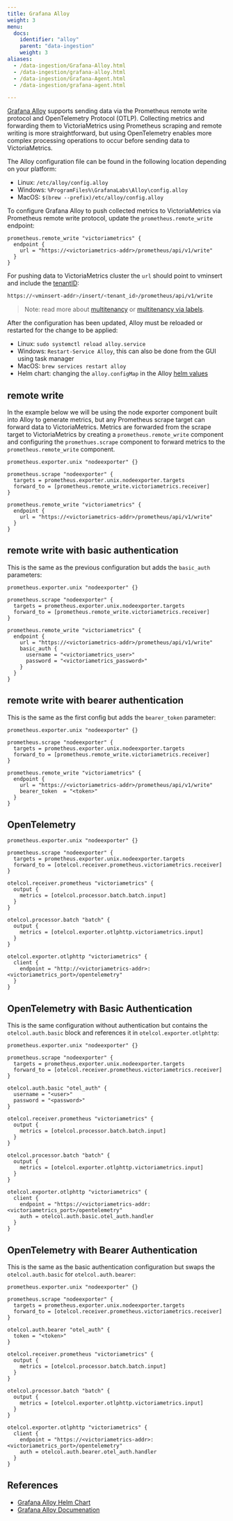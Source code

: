 ```yaml
---
title: Grafana Alloy
weight: 3
menu:
  docs:
    identifier: "alloy"
    parent: "data-ingestion"
    weight: 3
aliases:
  - /data-ingestion/Grafana-Alloy.html
  - /data-ingestion/grafana-alloy.html
  - /data-ingestion/Grafana-Agent.html
  - /data-ingestion/grafana-agent.html

---
```


[Grafana Alloy](https://grafana.com/docs/alloy/latest/) supports sending data via the Prometheus remote write protocol and OpenTelemetry Protocol (OTLP).
Collecting metrics and forwarding them to VictoriaMetrics using Prometheus scraping and remote writing is more straightforward, but using OpenTelemetry enables more complex processing operations to occur before sending data to VictoriaMetrics.

The Alloy configuration file can be found in the following location depending on your platform:
- Linux: `/etc/alloy/config.alloy`
- Windows: `%ProgramFiles%\GrafanaLabs\Alloy\config.alloy`
- MacOS: `$(brew --prefix)/etc/alloy/config.alloy`

To configure Grafana Alloy to push collected metrics to VictoriaMetrics via Prometheus remote write protocol,
update the `prometheus.remote_write` endpoint:
```Alloy
prometheus.remote_write "victoriametrics" {
  endpoint {
    url = "https://<victoriametrics-addr>/prometheus/api/v1/write"
  }
}
```

For pushing data to VictoriaMetrics cluster the `url` should point to vminsert and include 
the [tenantID](https://docs.victoriametrics.com/cluster-victoriametrics/#url-format):
```sh
https://<vminsert-addr>/insert/<tenant_id>/prometheus/api/v1/write
```

> Note: read more about [multitenancy](https://docs.victoriametrics.com/cluster-victoriametrics/#multitenancy)
> or [multitenancy via labels](https://docs.victoriametrics.com/cluster-victoriametrics/#multitenancy-via-labels).

After the configuration has been updated, Alloy must be reloaded or restarted for the change to be applied:
- Linux: `sudo systemctl reload alloy.service`
- Windows: `Restart-Service Alloy`, this can also be done from the GUI using task manager
- MacOS: `brew services restart alloy`
- Helm chart: changing the `alloy.configMap` in the Alloy [helm values](https://raw.githubusercontent.com/grafana/alloy/main/operations/helm/charts/alloy/values.yaml)

## remote write

In the example below we will be using the node exporter component built into Alloy to generate metrics,
but any Prometheus scrape target can forward data to VictoriaMetrics.
Metrics are forwarded from the scrape target to VictoriaMetrics by creating a `prometheus.remote_write` component
and configuring the `promethues.scrape` component to forward metrics to the `prometheus.remote_write` component.

```Alloy
prometheus.exporter.unix "nodeexporter" {}

prometheus.scrape "nodeexporter" {
  targets = prometheus.exporter.unix.nodeexporter.targets
  forward_to = [prometheus.remote_write.victoriametrics.receiver]
}

prometheus.remote_write "victoriametrics" {
  endpoint {
    url = "https://<victoriametrics-addr>/prometheus/api/v1/write"
  }
}
```

## remote write with basic authentication

This is the same as the previous configuration but adds the `basic_auth` parameters:

```Alloy
prometheus.exporter.unix "nodeexporter" {}

prometheus.scrape "nodeexporter" {
  targets = prometheus.exporter.unix.nodeexporter.targets
  forward_to = [prometheus.remote_write.victoriametrics.receiver]
}

prometheus.remote_write "victoriametrics" {
  endpoint {
    url = "https://<victoriametrics-addr>/prometheus/api/v1/write"
    basic_auth {
      username = "<victoriametrics_user>"
      password = "<victoriametrics_password>"
    }
  }
}
```

## remote write with bearer authentication

This is the same as the first config but adds the `bearer_token` parameter:

```Alloy
prometheus.exporter.unix "nodeexporter" {}

prometheus.scrape "nodeexporter" {
  targets = prometheus.exporter.unix.nodeexporter.targets
  forward_to = [prometheus.remote_write.victoriametrics.receiver]
}

prometheus.remote_write "victoriametrics" {
  endpoint {
    url = "https://<victoriametrics-addr>/prometheus/api/v1/write"
    bearer_token  = "<token>"
  }
}
```

## OpenTelemetry

```Alloy
prometheus.exporter.unix "nodeexporter" {}

prometheus.scrape "nodeexporter" {
  targets = prometheus.exporter.unix.nodeexporter.targets
  forward_to = [otelcol.receiver.prometheus.victoriametrics.receiver]
}

otelcol.receiver.prometheus "victoriametrics" {
  output {
    metrics = [otelcol.processor.batch.batch.input]
  }
}

otelcol.processor.batch "batch" {
  output {
    metrics = [otelcol.exporter.otlphttp.victoriametrics.input]
  }
}

otelcol.exporter.otlphttp "victoriametrics" {
  client {
    endpoint = "http://<victoriametrics-addr>:<victoriametrics_port>/opentelemetry"
  }
}
```

## OpenTelemetry with Basic Authentication

This is the same configuration without authentication but contains the `otelcol.auth.basic` block 
and references it in `otelcol.exporter.otlphttp`:

```Alloy
prometheus.exporter.unix "nodeexporter" {}

prometheus.scrape "nodeexporter" {
  targets = prometheus.exporter.unix.nodeexporter.targets
  forward_to = [otelcol.receiver.prometheus.victoriametrics.receiver]
}

otelcol.auth.basic "otel_auth" {
  username = "<user>"
  password = "<password>"
}

otelcol.receiver.prometheus "victoriametrics" {
  output {
    metrics = [otelcol.processor.batch.batch.input]
  }
}

otelcol.processor.batch "batch" {
  output {
    metrics = [otelcol.exporter.otlphttp.victoriametrics.input]
  }
}

otelcol.exporter.otlphttp "victoriametrics" {
  client {
    endpoint = "https://<victoriametrics-addr:<victoriametrics_port>/opentelemetry"
    auth = otelcol.auth.basic.otel_auth.handler
  }
}
```

## OpenTelemetry with Bearer Authentication

This is the same as the basic authentication configuration but swaps the `otelcol.auth.basic` for `otelcol.auth.bearer`:

```Alloy
prometheus.exporter.unix "nodeexporter" {}

prometheus.scrape "nodeexporter" {
  targets = prometheus.exporter.unix.nodeexporter.targets
  forward_to = [otelcol.receiver.prometheus.victoriametrics.receiver]
}

otelcol.auth.bearer "otel_auth" {
  token = "<token>"  
}

otelcol.receiver.prometheus "victoriametrics" {
  output {
    metrics = [otelcol.processor.batch.batch.input]
  }
}

otelcol.processor.batch "batch" {
  output {
    metrics = [otelcol.exporter.otlphttp.victoriametrics.input]
  }
}

otelcol.exporter.otlphttp "victoriametrics" {
  client {
    endpoint = "https://<victoriametrics-addr>:<victoriametrics_port>/opentelemetry"
    auth = otelcol.auth.bearer.otel_auth.handler
  }
}
```

## References

- [Grafana Alloy Helm Chart](https://github.com/grafana/alloy/tree/main/operations/helm)
- [Grafana Alloy Documenation](https://grafana.com/docs/alloy/latest)
